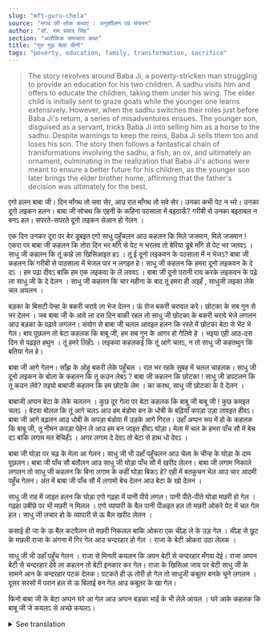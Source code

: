 ```yaml
---
slug: "mft-guru-chela"
source: "मगध की लोक कथाएं : अनुशाीलन एवं संचयन"
author: "डॉ. राम प्रसाद सिंह"
section: "अलौकिक चमत्‍कार कथा"
title: "गुरु गुड़ चेला चीनी"
tags: "poverty, education, family, transformation, sacrifice"
---
```

<blockquote>
The story revolves around Baba Ji, a poverty-stricken man struggling to provide an education for his two children. A sadhu visits him and offers to educate the children, taking them under his wing. The elder child is initially sent to graze goats while the younger one learns extensively. However, when the sadhu switches their roles just before Baba Ji's return, a series of misadventures ensues. The younger son, disguised as a servant, tricks Baba Ji into selling him as a horse to the sadhu. Despite warnings to keep the reins, Baba Ji sells them too and loses his son. The story then follows a fantastical chain of transformations involving the sadhu, a fish, an ox, and ultimately an ornament, culminating in the realization that Baba Ji's actions were meant to ensure a better future for his children, as the younger son later brings the elder brother home, affirming that the father's decision was ultimately for the best.
</blockquote>

एगो हलन बाबा जी। दिन माँगथ तो सवा सेर, आउ रात माँगथ तो सवे सेर। उनका कभी पेट न भरे। उनका दूगो लइकन हलन। बाबा जी सोचथ कि एहनी के कहिना पठसाला में बइठाऊँ? गरीबी से उनका बइठाबल न बनऽ हल। सपरते-सपरते दूनो लइकन सेआन हो गेलन । 

एक दिन उनकर दूरा पर बेर डूबइत एगो साधु पहुँचलन आउ कहलन कि मिले जजमान, मिले जजमान ! एकरा पर बाबा जी कहलन कि तोरा दिन भर माँगे से पेट न भरलव तो बेरिया डूबे माँगे से पेट भर जतवऽ । साधु जी कहलन कि तूं काहे ला खिसिआइत हऽ । तूं ई दूनो लइकवन के पठसाला में न भेजऽ? बाबा जी कहलन कि गरीबी से पाठसाला में भेजल पार न लगइत हे। साधु जी कहलन कि हमरा दूनो लइकवन के दे दऽ । हम पढ़ा दीवऽ बाकि हम एक लइकवा के ले लववऽ । बाबा जी दूनो परानी राय करके लइकवन के पढ़े ला साधु जी के दे देलन । साधु जी कहलन कि चार महीना के बाद तूं हमरा ही अइहँ , साधुजी लइका लेके चल अयलन । 

बड़का के बिसटी पेन्हा के बकरी चरावे ला भेज देलन। ऊं रोज बकरी चरावल करे। छोटका के सब गुन से भर देलन । जब बाबा जी के आवे ला दस दिन बाकी रहल तो साधु जी छोटका के बकरी चरावे भेजे लगलन आउ बड़का के पढ़ावे लगलन। संयोग से बाबा जी चलल आवइत हलन कि रस्ते में छोटका बेटा से भेंट भे गेल। बाप पूछलन तो बेटा कहलक कि बाबू जी, हम सब गुन के आगर हो गेलिवे हे । भइया एही आठ-दस दिन से पढ़इत हथुन । तूं हमरे लिहँऽ । लइकवा कहलकई कि तूं आगे चलऽ, न तो साधु जी कहतथुन कि बतिया गेल हे। 

बाबा जी आगे गेलन। साँझ के ओहू बकरी लेके पहुँचल । रात भर रहके सुबह में चलल चाहलक। साधु जी दूनो लइकन के बोला के कहलन कि तूं कउन लेबऽ ? बाबा जी कहलन कि छोटका ! साधु जी डपटलन कि तू कउन लेवे? तइयो बाबाजी कहलन कि हम छोटके लेम । का करथ, साधु जी छोटका के दे देलन । 

बाबाजी अप्पन बेटा के लेके चललन । कुछ दूर गेला पर बेटा कहलक कि बाबू जी बाबू जी ! कुछ कमइत चलऽ । बेटवा बोलल कि तूं आगे चलऽ आउ हम बंडोवा बन के धोबी के बढ़ियाँ कपड़ा उड़ा लावइत हीवऽ। बाबा जी आगे बढ़लन आउ धोबी के कपड़ा बंडोवा में उड़के आगे गिरल। उहाँ अप्पन रूप में हो के कहलक कि बाबू जी, तू नीमन कपड़ा पेहेन ले आउ हम बन जाइत हीवऽ घोड़ा। मेला में चल के हमरा पाँच सौ में बेच दऽ बाकि लगाम मत बेचिहँऽ । अगर लगाम दे देवऽ तो बेटा से हाथ धो देवऽ । 

बाबा जी घोड़ा पर चढ़ के मेला आ गेलन। साधु जी भी उहाँ पहुँचलन आउ चेला के चीन्ह के घोड़ा के दाम पूछलन। बाबा जी पाँच सौ बतौलन आउ साधु जी घोड़ा पाँच सौ में खरीद लेलन। बाबा जी लगाम निकाले लगलन तो साधु जी कहलन कि बिना लगाम के कहीं घोड़ा बिकऽ हे? एही में बतकुचन भेल आउ चार आदमी पहुँच गेलन। अंत में बाबा जी पाँच सौ में लगामो बेच देलन आउ बेटा के खो देलन । 

साधु जी राह में जाइत हलन कि घोड़ा एगो गढ़हा में पानी पीये लगल। पानी पीते-पीते घोडा मछरी हो गेल । गढ़हा उबीछे पर भी मछरी न मिलल । एगो व्यापारी के बैल पानी पीअइत हल तो मछरी ओकरे पेट में चल गेल हल। साधु जी लचार हो के व्यापारी से ऊ बैल खरीद लेलन । 

कसाई ही जा के ऊ बैल कटवैलन तो मछरी निकलल बाकि ओकरा एक चील्ह ले के उड़ गेल । चील्ह से छूट के मछली राजा के अंगना में गिर गेल आउ चन्दरहार हो गेल । राजा के बेटी ओकरा उठा लेलक । 

साधु जी भी उहाँ पहुँच गेलन । राजा से मिनती कयलन कि अपन बेटी से चन्दरहार मँगवा देई। राजा अप्पन बेटी से चन्दरहार देवे ला कहलन तो बेटी इनकार कर गेल। राजा के खिसिआ जाय पर बेटी साधु जी के सामने आन के चन्दरहार पटक देलक। पटकते ही ऊ तोरी हो गेल तो साधुजी कबूतर बनके चुने लगलन । दूसर सरसों में परान हल से ऊ बिलाई बन गेल आउ कबूतर के खा गेल। 

फिनो बाबा जी के बेटा अप्पन घरे आ गेल आउ अप्पन बड़का भाई के भी लेले आयल । घरे आके कहलक कि बाबू जी जे कयलऽ से अच्छे कयलऽ। 


<details>
<summary>See translation</summary>

Once there was a man known as Baba Ji who would ask for one and a quarter seer during the day and one seer at night, yet he was never satisfied. He had two children, and he often wondered how to send them to school since it was beyond his means due to poverty. As time passed, both children grew up.

One day, a sadhu (holy man) came to his door while the sun was setting and greeted him, saying, “I have come to you.” Baba Ji replied, “You ask for food all day, and now you wish to fill your belly just because the sun is setting.” The sadhu responded, “Why are you upset? Why don’t you send these two children to school?” Baba Ji said he couldn’t afford to send them to school. The sadhu offered to take the two children, promising to teach them, while he would take one child with him. After consulting with both children, Baba Ji agreed to send them to the sadhu for their education.

The elder child was sent to graze goats while the younger one was filled with all the necessary knowledge. When Baba Ji had just ten days left to return, the sadhu began sending the younger child to graze goats and teaching the elder one. Coincidentally, Baba Ji was returning home and met the younger son on the way. When asked about his studies, the son replied, “Father, I have learned everything. My brother has been studying for the past eight to ten days. You should take me.” The elder brother replied, “You go ahead; otherwise, the sadhu will say that you have been delayed.”

Baba Ji moved ahead and in the evening brought the goats home. After staying the night, he wanted to leave in the morning. The sadhu asked both boys whom he would take. Baba Ji said, “The younger one!” The sadhu, surprised, asked again whom he would take. Baba Ji insisted, “I will take the younger one.” So the sadhu reluctantly gave the younger child to Baba Ji.

Baba Ji set off with his son. After walking a short distance, the son said, “Father, Father! Walk a bit slower.” The son suggested he should walk ahead while he, pretending to be a servant, would go and fetch the washerman’s fine clothes. Baba Ji proceeded ahead, and the son disguised himself as a servant and snatched the washerman’s clothes. In his true form, he told Baba Ji, “Father, you wear these nice clothes, and I will turn into a horse. Take me to the fair and sell me for five hundred, but do not sell the reins. If you do, you will lose your son.”

Baba Ji rode on the horse and reached the fair. The sadhu also arrived there and recognized his disciple, asking about the horse's price. Baba Ji said five hundred, and the sadhu purchased the horse for that price. As Baba Ji tried to remove the reins, the sadhu exclaimed, “What horse can be sold without reins?” Amid their banter, four men gathered around. In the end, Baba Ji sold the reins as well for five hundred and lost his son.

As the sadhu continued on his way, the horse stopped to drink water from a ditch. While drinking, the horse turned into a fish. Although the ditch was muddy, no fish could be found. A merchant’s ox was also drinking water when the fish entered its belly. The sadhu, feeling helpless, bought the ox from the merchant.

When the butcher went and slaughtered the ox, the fish came out, but a kite swooped down and carried it away. The kite released the fish in the royal courtyard, where the fish turned into a beautiful ornament called "Chandrahara." The king's daughter picked it up.

The sadhu also reached the palace and requested the king to give him the ornament from his daughter. The king asked his daughter to hand over the ornament, but she refused. The king was annoyed, but the daughter threw the Chandrahara at the sadhu. As it hit the ground, the sadhu turned into a pigeon and began to pick at it. Transforming into a cat from a nearby mustard field, the cat devoured the pigeon.

Later, Baba Ji’s son returned home and brought his elder brother along. Upon returning home, he said, “Father, what you did was for the best.”
</details>